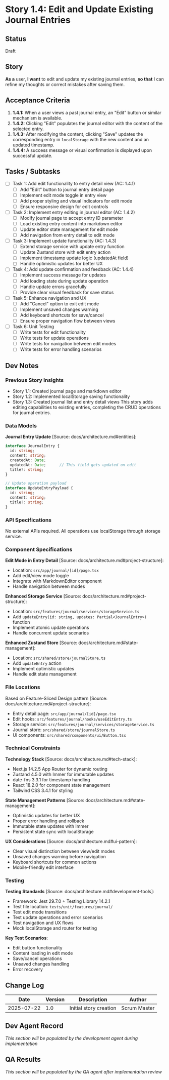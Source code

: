 # Story 1.4: Edit and Update Existing Journal Entries

## Status
Draft

## Story
**As a** user,
**I want** to edit and update my existing journal entries,
**so that** I can refine my thoughts or correct mistakes after saving them.

## Acceptance Criteria
1. **1.4.1:** When a user views a past journal entry, an "Edit" button or similar mechanism is available.
2. **1.4.2:** Clicking "Edit" populates the journal editor with the content of the selected entry.
3. **1.4.3:** After modifying the content, clicking "Save" updates the corresponding entry in `localStorage` with the new content and an updated timestamp.
4. **1.4.4:** A success message or visual confirmation is displayed upon successful update.

## Tasks / Subtasks
- [ ] Task 1: Add edit functionality to entry detail view (AC: 1.4.1)
  - [ ] Add "Edit" button to journal entry detail page
  - [ ] Implement edit mode toggle in entry view
  - [ ] Add proper styling and visual indicators for edit mode
  - [ ] Ensure responsive design for edit controls

- [ ] Task 2: Implement entry editing in journal editor (AC: 1.4.2)
  - [ ] Modify journal page to accept entry ID parameter
  - [ ] Load existing entry content into markdown editor
  - [ ] Update editor state management for edit mode
  - [ ] Add navigation from entry detail to edit mode

- [ ] Task 3: Implement update functionality (AC: 1.4.3)
  - [ ] Extend storage service with update entry function
  - [ ] Update Zustand store with edit entry action
  - [ ] Implement timestamp update logic (updatedAt field)
  - [ ] Handle optimistic updates for better UX

- [ ] Task 4: Add update confirmation and feedback (AC: 1.4.4)
  - [ ] Implement success message for updates
  - [ ] Add loading state during update operation
  - [ ] Handle update errors gracefully
  - [ ] Provide clear visual feedback for save status

- [ ] Task 5: Enhance navigation and UX
  - [ ] Add "Cancel" option to exit edit mode
  - [ ] Implement unsaved changes warning
  - [ ] Add keyboard shortcuts for save/cancel
  - [ ] Ensure proper navigation flow between views

- [ ] Task 6: Unit Testing
  - [ ] Write tests for edit functionality
  - [ ] Write tests for update operations
  - [ ] Write tests for navigation between edit modes
  - [ ] Write tests for error handling scenarios

## Dev Notes

### Previous Story Insights
- Story 1.1: Created journal page and markdown editor
- Story 1.2: Implemented localStorage saving functionality  
- Story 1.3: Created journal list and entry detail views
This story adds editing capabilities to existing entries, completing the CRUD operations for journal entries.

### Data Models
**Journal Entry Update** [Source: docs/architecture.md#entities]:
```typescript
interface JournalEntry {
  id: string;
  content: string;
  createdAt: Date;
  updatedAt: Date;      // This field gets updated on edit
  title?: string;
}

// Update operation payload
interface UpdateEntryPayload {
  id: string;
  content: string;
  title?: string;
}
```

### API Specifications
No external APIs required. All operations use localStorage through storage service.

### Component Specifications
**Edit Mode in Entry Detail** [Source: docs/architecture.md#project-structure]:
- Location: `src/app/journal/[id]/page.tsx`
- Add edit/view mode toggle
- Integrate with MarkdownEditor component
- Handle navigation between modes

**Enhanced Storage Service** [Source: docs/architecture.md#project-structure]:
- Location: `src/features/journal/services/storageService.ts`
- Add `updateEntry(id: string, updates: Partial<JournalEntry>)` function
- Implement atomic update operations
- Handle concurrent update scenarios

**Enhanced Zustand Store** [Source: docs/architecture.md#state-management]:
- Location: `src/shared/store/journalStore.ts`
- Add `updateEntry` action
- Implement optimistic updates
- Handle edit state management

### File Locations
Based on Feature-Sliced Design pattern [Source: docs/architecture.md#project-structure]:
- Entry detail page: `src/app/journal/[id]/page.tsx`
- Edit hooks: `src/features/journal/hooks/useEditEntry.ts`
- Storage service: `src/features/journal/services/storageService.ts`
- Journal store: `src/shared/store/journalStore.ts`
- UI components: `src/shared/components/ui/Button.tsx`

### Technical Constraints
**Technology Stack** [Source: docs/architecture.md#tech-stack]:
- Next.js 14.2.5 App Router for dynamic routing
- Zustand 4.5.0 with Immer for immutable updates
- date-fns 3.3.1 for timestamp handling
- React 18.2.0 for component state management
- Tailwind CSS 3.4.1 for styling

**State Management Patterns** [Source: docs/architecture.md#state-management]:
- Optimistic updates for better UX
- Proper error handling and rollback
- Immutable state updates with Immer
- Persistent state sync with localStorage

**UX Considerations** [Source: docs/architecture.md#ui-pattern]:
- Clear visual distinction between view/edit modes
- Unsaved changes warning before navigation
- Keyboard shortcuts for common actions
- Mobile-friendly edit interface

### Testing
**Testing Standards** [Source: docs/architecture.md#development-tools]:
- Framework: Jest 29.7.0 + Testing Library 14.2.1
- Test file location: `tests/unit/features/journal/`
- Test edit mode transitions
- Test update operations and error scenarios
- Test navigation and UX flows
- Mock localStorage and router for testing

**Key Test Scenarios**:
- Edit button functionality
- Content loading in edit mode
- Save/cancel operations
- Unsaved changes handling
- Error recovery

## Change Log
| Date | Version | Description | Author |
|------|---------|-------------|--------|
| 2025-07-22 | 1.0 | Initial story creation | Scrum Master |

## Dev Agent Record
*This section will be populated by the development agent during implementation*

## QA Results
*This section will be populated by the QA agent after implementation review*
